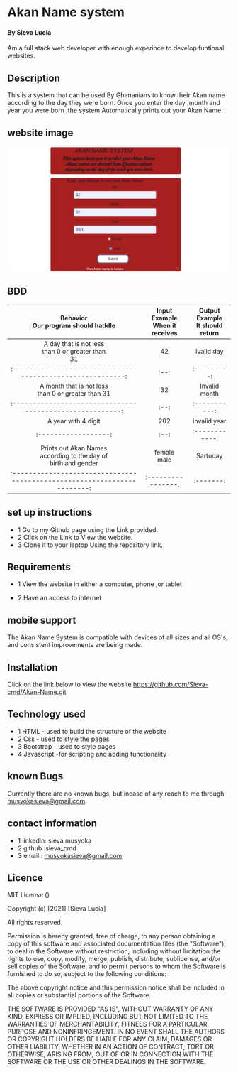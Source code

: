 

# Akan Name system

#### By Sieva Lucia
Am a full stack web developer with enough experince to develop funtional websites.



## Description
This is a system that can be used By Ghananians to know their Akan name according to the day they were born.
Once you enter the day ,month and year you were born ,the system Automatically prints out your Akan Name.

## website image
![Website image](https://github.com/Sieva-cmd/Akan-Name/blob/master/images/Screenshot%20from%202021-12-12%2012-11-09.png)


## BDD
|Behavior </br>Our program should haddle | Input Example </br>When it receives |Output Example </br> It should return |
|:--------------------------------------:|:-----------------------------------:|:------------------------------------:|
|A day that is not less </br>than 0 or greater than </br> 31| 42 |Ivalid day |
|:---------------------------------------------------------:|:--:|:---------:|
|A month that is not less </br> than 0 or greater than 31 | 32 |Invalid month|
|:-------------------------------------------------------:|:--:|:-----------:|
|A year with 4 digit |202 | invalid year |
|:------------------:|:--:|:------------:|
|Prints out Akan Names </br>according to the day of </br>birth and gender| female </br> male| Sartuday| Ama </br> Kwame|
|:----------------------------------------------------------------------:|:----------------:|:-------:|:--------------:|


## set up instructions
- 1 Go to my Github page using the Link provided.
- 2 Click on the Link to View the website.
- 3 Clone it to your laptop Using the repository link.



## Requirements
- 1 View the website in either a computer, phone ,or tablet

 - 2 Have an access to internet

 ## mobile support
 The Akan Name System is compatible with devices of all sizes and all OS's, and consistent improvements are being made.

## Installation
Click on the link below to view the website https://github.com/Sieva-cmd/Akan-Name.git

## Technology used 
- 1 HTML - used to build the structure of the website
- 2 Css - used to style the pages
- 3 Bootstrap - used to style pages
- 4 Javascript -for scripting and adding functionality

## known Bugs
Currently there are no known bugs, but incase of any reach to me through musyokasieva@gmail.com.

## contact information
- 1 linkedin: sieva musyoka
- 2 github :sieva_cmd
- 3 email : musyokasieva@gmail.com

## Licence 
 MIT License ()

Copyright (c) [2021] [Sieva Lucia]

All rights reserved.

Permission is hereby granted, free of charge, to any person obtaining a copy of this software and associated documentation files (the "Software"), to deal in the Software without restriction, including without limitation the rights to use, copy, modify, merge, publish, distribute, sublicense, and/or sell copies of the Software, and to permit persons to whom the Software is furnished to do so, subject to the following conditions:

The above copyright notice and this permission notice shall be included in all copies or substantial portions of the Software.

THE SOFTWARE IS PROVIDED "AS IS", WITHOUT WARRANTY OF ANY KIND, EXPRESS OR IMPLIED, INCLUDING BUT NOT LIMITED TO THE WARRANTIES OF MERCHANTABILITY, FITNESS FOR A PARTICULAR PURPOSE AND NONINFRINGEMENT. IN NO EVENT SHALL THE AUTHORS OR COPYRIGHT HOLDERS BE LIABLE FOR ANY CLAIM, DAMAGES OR OTHER LIABILITY, WHETHER IN AN ACTION OF CONTRACT, TORT OR OTHERWISE, ARISING FROM, OUT OF OR IN CONNECTION WITH THE SOFTWARE OR THE USE OR OTHER DEALINGS IN THE SOFTWARE.